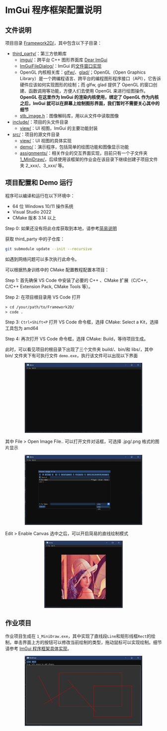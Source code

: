 # ImGui 程序框架配置说明

## 文件说明

项目目录 [Framework2D/](../../../Framework2D/)，其中包含以下子目录：

- [third_party/](../../../Framework2D/third_party/)：第三方依赖库
  - [imgui/](../../../Framework2D/third_party/imgui/)：跨平台 C++ 图形界面库 [Dear ImGui](https://github.com/ocornut/imgui)
  - [ImGuiFileDialog/](../../../Framework2D/third_party/ImGuiFileDialog/)：ImGui 的[文件窗口实现](https://github.com/aiekick/ImGuiFileDialog)
  - OpenGL 内核相关库：[glfw/](../../../Framework2D/third_party/glfw/)、[glad/](../../../Framework2D/third_party/glad/)；OpenGL（Open Graphics Library）是一个跨编程语言、跨平台的编程图形程序接口（API），它告诉硬件应该如何实现图形的绘制；而 glfw, glad 提供了 OpenGL 的窗口创建、函数调用等功能，方便人们去使用 OpenGL 来进行绘图操作。**OpenGL 在这里作为 ImGui 的渲染内核使用，绑定了 OpenGL 作为内核之后，ImGui 就可以在屏幕上绘制图形界面，我们暂时不需要关心其中的细节**
  - [stb_image.h](../../../Framework2D/third_party/stb_image.h)：图像解码库，用以从文件中读取图像
- [include/](../../../Framework2D/include/)：项目的头文件目录
  - [view/](../../../Framework2D/include/view/)：UI 视图，ImGui 的主要功能封装
- [src/](../../../Framework2D/src/)：项目的源文件目录
  - [view/](../../../Framework2D/src/view/)：UI 视图的具体实现
  - [demo/](../../../Framework2D/src/demo/)：演示程序，包括简单的绘图功能和图像显示功能
  - [assignments/](../../../Framework2D/src/assignments/)：相关作业的交互界面实现，目前只有一个子文件夹 [1_MiniDraw/](../../../Framework2D/src/assignments/1_MiniDraw/)，后续使用该框架的作业会在该目录下继续创建子项目文件夹 2_xxx/、3_xxx/ 等。

## 项目配置和 Demo 运行

程序可以编译和运行在以下环境中：

- 64 位 Windows 10/11 操作系统
- Visual Studio 2022
- CMake 版本 3.14 以上

Step 0:
如果还没有将此仓库获取到本地，请参考[简易说明](../../../Softwares/Github.md)

获取 third_party 中的子仓库：

```bash
git submodule update --init --recursive
```

如遇到网络问题可以多次执行此命令。

可以根据热身训练中的 CMake 配置教程配置本项目：

Step 1: 首先确保 VS Code 中安装了必要的 C++ 、CMake 扩展（C/C++, C/C++ Extension Pack, CMake Tools 等）。

Step 2: 在项目根目录用 VS Code 打开

```shell
> cd /your/path/to/Framework2D/
> code .
```

Step 3: `Ctrl+Shift+P` 打开 VS Code 命令框，选择 CMake: Select a Kit，选择工具包为 amd64

Step 4: 再次打开 VS Code 命令框，选择 CMake: Build，等待项目生成。

此时，可以看见项目的根目录下出现了三个文件夹 build/、bin/和 libs/，其中 bin/ 文件夹下有可执行文件 `demo.exe`，执行该文件可以出现以下界面

<div align=center><img width = 75% src ="figs/demo_0.png"/></div align>

其中 File > Open Image File.. 可以打开文件对话框，可选择 .jpg/.png 格式的图片显示

<div align=center><img width = 75% src ="figs/demo_0.5.png"/></div align>

Edit > Enable Canvas 选中之后，可以开启简易的直线绘制模式

<div align=center><img width = 50% src ="figs/demo_1.png"/></div align>

## 作业项目

作业项目生成在 `1_MiniDraw.exe`，其中实现了直线段`Line`和矩形线框`Rect`的绘制，单击界面上方的按钮可以修改当前绘制的类型，拖动鼠标可以实现绘制。细节请参考 [ImGui 程序框架具体实现](framework_details.md)。

<div align=center><img width = 75% src ="figs/demo_2.png"/></div align>
